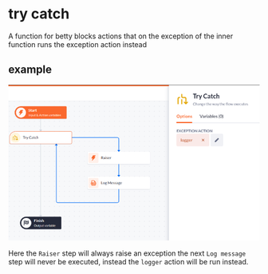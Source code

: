 
# try catch

A function for betty blocks actions that on the exception of the inner function runs the exception action instead

## example

![ide.png](./assets/ide.png)

Here the `Raiser` step will always raise an exception the next `Log message` step will never be executed, instead the `logger` action will be run instead.
